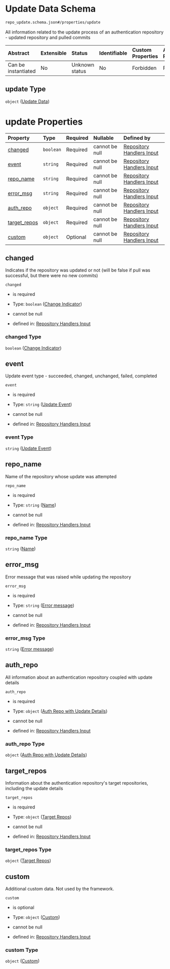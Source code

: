 # Update Data Schema

```txt
repo_update.schema.json#/properties/update
```

All information related to the update process of an authentication repository - updated repository and pulled commits

| Abstract            | Extensible | Status         | Identifiable | Custom Properties | Additional Properties | Access Restrictions | Defined In                                                                           |
| :------------------ | :--------- | :------------- | :----------- | :---------------- | :-------------------- | :------------------ | :----------------------------------------------------------------------------------- |
| Can be instantiated | No         | Unknown status | No           | Forbidden         | Forbidden             | none                | [repo-update.schema.json*](../../out/repo-update.schema.json "open original schema") |

## update Type

`object` ([Update Data](repo-update-properties-update-data.md))

# update Properties

| Property                      | Type      | Required | Nullable       | Defined by                                                                                                                                                                    |
| :---------------------------- | :-------- | :------- | :------------- | :---------------------------------------------------------------------------------------------------------------------------------------------------------------------------- |
| [changed](#changed)           | `boolean` | Required | cannot be null | [Repository Handlers Input](repo-update-properties-update-data-properties-change-indicator.md "repo_update.schema.json#/properties/update/properties/changed")                |
| [event](#event)               | `string`  | Required | cannot be null | [Repository Handlers Input](repo-update-properties-update-data-properties-update-event.md "repo_update.schema.json#/properties/update/properties/event")                      |
| [repo_name](#repo_name)       | `string`  | Required | cannot be null | [Repository Handlers Input](repo-update-properties-update-data-properties-name.md "repo_update.schema.json#/properties/update/properties/repo_name")                          |
| [error_msg](#error_msg)       | `string`  | Required | cannot be null | [Repository Handlers Input](repo-update-properties-update-data-properties-error-message.md "repo_update.schema.json#/properties/update/properties/error_msg")                 |
| [auth_repo](#auth_repo)       | `object`  | Required | cannot be null | [Repository Handlers Input](repo-update-properties-update-data-properties-auth-repo-with-update-details.md "repo_update.schema.json#/properties/update/properties/auth_repo") |
| [target_repos](#target_repos) | `object`  | Required | cannot be null | [Repository Handlers Input](repo-update-properties-update-data-properties-target-repos.md "repo_update.schema.json#/properties/update/properties/target_repos")               |
| [custom](#custom)             | `object`  | Optional | cannot be null | [Repository Handlers Input](repo-update-properties-update-data-properties-custom.md "repo_update.schema.json#/properties/update/properties/custom")                           |

## changed

Indicates if the repository was updated or not (will be false if pull was successful, but there were no new commits)

`changed`

*   is required

*   Type: `boolean` ([Change Indicator](repo-update-properties-update-data-properties-change-indicator.md))

*   cannot be null

*   defined in: [Repository Handlers Input](repo-update-properties-update-data-properties-change-indicator.md "repo_update.schema.json#/properties/update/properties/changed")

### changed Type

`boolean` ([Change Indicator](repo-update-properties-update-data-properties-change-indicator.md))

## event

Update event type - succeeded, changed, unchanged, failed, completed

`event`

*   is required

*   Type: `string` ([Update Event](repo-update-properties-update-data-properties-update-event.md))

*   cannot be null

*   defined in: [Repository Handlers Input](repo-update-properties-update-data-properties-update-event.md "repo_update.schema.json#/properties/update/properties/event")

### event Type

`string` ([Update Event](repo-update-properties-update-data-properties-update-event.md))

## repo_name

Name of the repository whose update was attempted

`repo_name`

*   is required

*   Type: `string` ([Name](repo-update-properties-update-data-properties-name.md))

*   cannot be null

*   defined in: [Repository Handlers Input](repo-update-properties-update-data-properties-name.md "repo_update.schema.json#/properties/update/properties/repo_name")

### repo_name Type

`string` ([Name](repo-update-properties-update-data-properties-name.md))

## error_msg

Error message that was raised while updating the repository

`error_msg`

*   is required

*   Type: `string` ([Error message](repo-update-properties-update-data-properties-error-message.md))

*   cannot be null

*   defined in: [Repository Handlers Input](repo-update-properties-update-data-properties-error-message.md "repo_update.schema.json#/properties/update/properties/error_msg")

### error_msg Type

`string` ([Error message](repo-update-properties-update-data-properties-error-message.md))

## auth_repo

All information about an authentication repository coupled with update details

`auth_repo`

*   is required

*   Type: `object` ([Auth Repo with Update Details](repo-update-properties-update-data-properties-auth-repo-with-update-details.md))

*   cannot be null

*   defined in: [Repository Handlers Input](repo-update-properties-update-data-properties-auth-repo-with-update-details.md "repo_update.schema.json#/properties/update/properties/auth_repo")

### auth_repo Type

`object` ([Auth Repo with Update Details](repo-update-properties-update-data-properties-auth-repo-with-update-details.md))

## target_repos

Information about the authentication repository's target repositories, including the update details

`target_repos`

*   is required

*   Type: `object` ([Target Repos](repo-update-properties-update-data-properties-target-repos.md))

*   cannot be null

*   defined in: [Repository Handlers Input](repo-update-properties-update-data-properties-target-repos.md "repo_update.schema.json#/properties/update/properties/target_repos")

### target_repos Type

`object` ([Target Repos](repo-update-properties-update-data-properties-target-repos.md))

## custom

Additional custom data. Not used by the framework.

`custom`

*   is optional

*   Type: `object` ([Custom](repo-update-properties-update-data-properties-custom.md))

*   cannot be null

*   defined in: [Repository Handlers Input](repo-update-properties-update-data-properties-custom.md "repo_update.schema.json#/properties/update/properties/custom")

### custom Type

`object` ([Custom](repo-update-properties-update-data-properties-custom.md))
